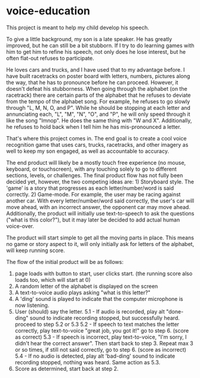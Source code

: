 # voice-education

This project is meant to help my child develop his speech.

To give a little background, my son is a late speaker.
He has greatly improved, but he can still be a bit stubborn. If I try to do learning games with him to get him to refine his speech, not only does he lose interest, but he often flat-out refuses to participate.

He loves cars and trucks, and I have used that to my advantage before. I have built racetracks on poster board with letters, numbers, pictures along the way, that he has to pronounce before he can proceed. However, it doesn't defeat his stubborness. When going through the alphabet (on the racetrack) there are certain parts of the alphabet that he refuses to deviate from the tempo of the alphabet song. For example, he refuses to go slowly through "L, M, N, O, and P". While he should be stopping at each letter and annunciating each, "L", "M", "N", "O", and "P", he will only speed through it like the song "lmnop". He does the same thing with "W and X". Additionally, he refuses to hold back when I tell him he has mis-pronounced a letter.

That's where this project comes in. The end goal is to create a cool voice recognition game that uses cars, trucks, racetracks, and other imagery as well to keep my son engaged, as well as accountable to accuracy.

The end product will likely be a mostly touch free experience (no mouse, keyboard, or touchscreen), with any touching solely to go to different sections, levels, or challenges. The final product flow has not fully been decided yet, however, the two competing ideas are: 1) Storyboard style. The 'game' is a story that progresses as each letter/number/word is said correctly. 2) Game-mode. For example, the user may be racing against another car. With every letter/number/word said correctly, the user's car will move ahead, with an incorrect answer, the opponent car may move ahead.
Additionally, the product will initially use text-to-speech to ask the questions ("what is this color?"), but it may later be decided to add actual human voice-over.

The product will start simple to get all the moving parts in place. This means no game or story aspect to it, will only initially ask for letters of the alphabet, will keep running score.

The flow of the initial product will be as follows:

1. page loads with button to start, user clicks start. (the running score also loads too, which will start at 0)
2. A random letter of the alphabet is displayed on the screen
3. A text-to-voice audio plays asking "what is this letter?"
4. A 'ding' sound is played to indicate that the computer microphone is now listening.
5. User (should) say the letter.
   5.1 - If audio is recorded, play alt "done-ding" sound to indicate recording stopped, but successfully heard. proceed to step 5.2 or 5.3
   5.2 - If speech to text matches the letter correctly, play text-to-voice "great job, you got it!" go to step 6. (score as correct)
   5.3 - If speech is incorrect, play text-to-voice, "I'm sorry, I didn't hear the correct answer". Then start back to step 3. Repeat max 3 or so times, if still not said correctly, go to step 6. (score as incorrect)
   5.4 - If no audio is detected, play alt 'bad-ding' sound to indicate recording stopped, nothing was heard. Same action as 5.3.
6. Score as determined, start back at step 2.
